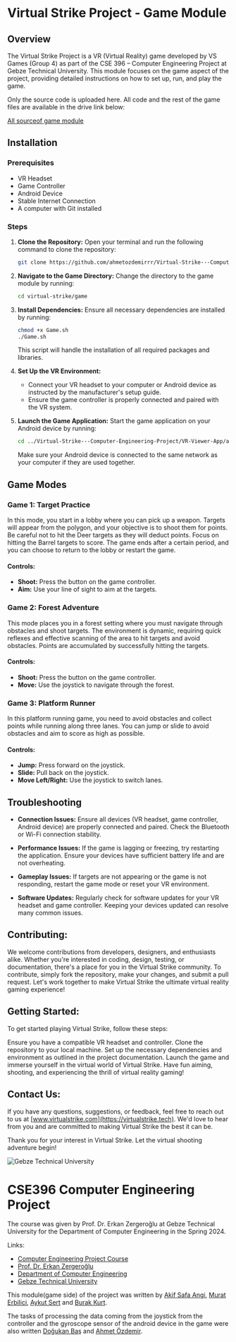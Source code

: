 # Virtual Strike Project - Game Module

## Overview
The Virtual Strike Project is a VR (Virtual Reality) game developed by VS Games (Group 4) as part of the CSE 396 – Computer Engineering Project at Gebze Technical University. This module focuses on the game aspect of the project, providing detailed instructions on how to set up, run, and play the game.

Only the source code is uploaded here. All code and the rest of the game files are available in the drive link below:

[All sourceof game module](https://drive.google.com/drive/folders/1m0au-bo_iSQ18SsnJ7poVGuJxIx5lqYX?usp=sharing)

## Installation

### Prerequisites

- VR Headset
- Game Controller
- Android Device
- Stable Internet Connection
- A computer with Git installed

### Steps

1. **Clone the Repository:**
    Open your terminal and run the following command to clone the repository:
    ```sh
    git clone https://github.com/ahmetozdemirrr/Virtual-Strike---Computer-Engineering-Project
    ```

2. **Navigate to the Game Directory:**
    Change the directory to the game module by running:
    ```sh
    cd virtual-strike/game
    ```

3. **Install Dependencies:**
    Ensure all necessary dependencies are installed by running:
    ```sh
    chmod +x Game.sh
    ./Game.sh
    ```
    This script will handle the installation of all required packages and libraries.


4. **Set Up the VR Environment:**
    - Connect your VR headset to your computer or Android device as instructed by the manufacturer's setup guide.
    - Ensure the game controller is properly connected and paired with the VR system.

5. **Launch the Game Application:**
    Start the game application on your Android device by running:
    ```sh
    cd ../Virtual-Strike---Computer-Engineering-Project/VR-Viewer-App/app/build/intermediates/apk
    ```
    Make sure your Android device is connected to the same network as your computer if they are used together.

## Game Modes

### Game 1: Target Practice

In this mode, you start in a lobby where you can pick up a weapon. Targets will appear from the polygon, and your objective is to shoot them for points. Be careful not to hit the Deer targets as they will deduct points. Focus on hitting the Barrel targets to score. The game ends after a certain period, and you can choose to return to the lobby or restart the game.

#### Controls:

- **Shoot:** Press the button on the game controller.
- **Aim:** Use your line of sight to aim at the targets.

### Game 2: Forest Adventure

This mode places you in a forest setting where you must navigate through obstacles and shoot targets. The environment is dynamic, requiring quick reflexes and effective scanning of the area to hit targets and avoid obstacles. Points are accumulated by successfully hitting the targets.

#### Controls:

- **Shoot:** Press the button on the game controller.
- **Move:** Use the joystick to navigate through the forest.

### Game 3: Platform Runner

In this platform running game, you need to avoid obstacles and collect points while running along three lanes. You can jump or slide to avoid obstacles and aim to score as high as possible.

#### Controls:

- **Jump:** Press forward on the joystick.
- **Slide:** Pull back on the joystick.
- **Move Left/Right:** Use the joystick to switch lanes.

## Troubleshooting

- **Connection Issues:**
  Ensure all devices (VR headset, game controller, Android device) are properly connected and paired. Check the Bluetooth or Wi-Fi connection stability.

- **Performance Issues:**
  If the game is lagging or freezing, try restarting the application. Ensure your devices have sufficient battery life and are not overheating.

- **Gameplay Issues:**
  If targets are not appearing or the game is not responding, restart the game mode or reset your VR environment.

- **Software Updates:**
  Regularly check for software updates for your VR headset and game controller. Keeping your devices updated can resolve many common issues.

## Contributing:

We welcome contributions from developers, designers, and enthusiasts alike. Whether you're interested in coding, design, testing, or documentation, there's a place for you in the Virtual Strike community. To contribute, simply fork the repository, make your changes, and submit a pull request. Let's work together to make Virtual Strike the ultimate virtual reality gaming experience!

## Getting Started:

To get started playing Virtual Strike, follow these steps:

Ensure you have a compatible VR headset and controller.
Clone the repository to your local machine.
Set up the necessary dependencies and environment as outlined in the project documentation.
Launch the game and immerse yourself in the virtual world of Virtual Strike.
Have fun aiming, shooting, and experiencing the thrill of virtual reality gaming!

## Contact Us:

If you have any questions, suggestions, or feedback, feel free to reach out to us at [www.virtualstrike.com](https://virtualstrike.tech). We'd love to hear from you and are committed to making Virtual Strike the best it can be.

Thank you for your interest in Virtual Strike. Let the virtual shooting adventure begin!


![Gebze Technical University](https://abl.gtu.edu.tr/html/mobil/gtu_logo_en_500.png)
# CSE396 Computer Engineering Project

The course was given by Prof. Dr. Erkan Zergeroğlu at Gebze Technical University for the Department of Computer Engineering in the Spring 2024.

Links:
* [Computer Engineering Project Course](https://abl.gtu.edu.tr/ects/?duzey=ucuncu&modul=ders_bilgi_formu&dno=B%C4%B0L%20396&bolum=104&tip=lisans&dil=tr)
* [Prof. Dr. Erkan Zergeroğlu](https://www.gtu.edu.tr/tr/personel/98/10414/display.aspx)
* [Department of Computer Engineering](https://www.gtu.edu.tr/kategori/91/3/bilgisayar-muhendisligi.aspx?languageId=2)
* [Gebze Technical University](https://www.gtu.edu.tr/?languageId=2)

This module(game side) of the project was written by [Akif Safa Angi](https://github.com/Leaxer), [Murat Erbilici](https://github.com/ThoRight), [Aykut Sert](https://github.com/aykutssert) and [Burak Kurt](https://github.com/Kurtburakk).

The tasks of processing the data coming from the joystick from the controller and the gyroscope sensor of the android device in the game were also written [Doğukan Baş](https://github.com/Dogukan777) and [Ahmet Özdemir](https://github.com/ahmetozdemirrr).
